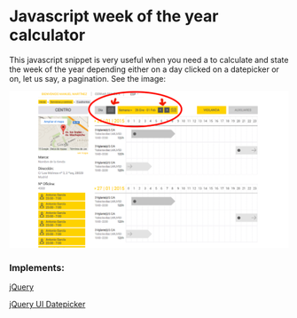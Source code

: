 # Javascript week of the year calculator
This javascript snippet is very useful when you need a to calculate and state the week of the year depending either on a day clicked on a datepicker or on, let us say, a pagination. See the image:

![Week Calculator](week-calculator.png "Week Calculator")

### Implements:
[jQuery](https://jquery.com/)

[jQuery UI Datepicker](https://jqueryui.com/datepicker/)